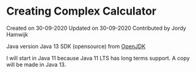 # Creating Complex Calculator


Created on 30-09-2020
Updated on 30-09-2020
Contributed by Jordy Hamwijk

Java version
Java 13 SDK (opensource) from [OpenJDK](https://adoptopenjdk.net/)


I will start in Java 11 because Java 11 LTS has long terms support.
A copy will be made in Java 13.




